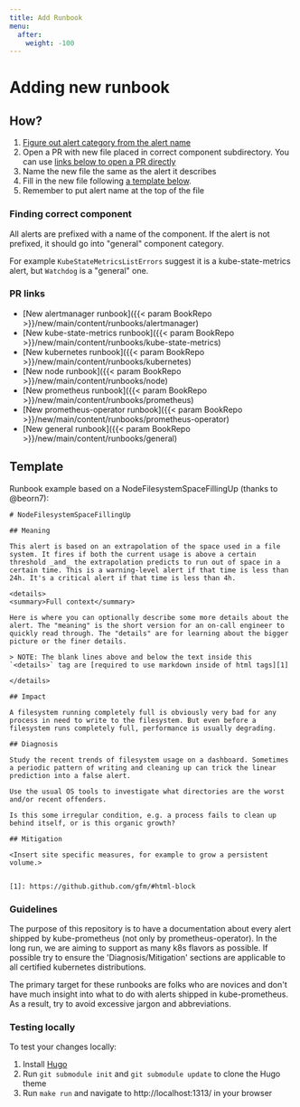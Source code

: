 ```yaml
---
title: Add Runbook
menu:
  after:
    weight: -100
---
```


# Adding new runbook

## How?

1. [Figure out alert category from the alert name](#finding-correct-component)
2. Open a PR with new file placed in correct component subdirectory. You can use
[links below to open a PR directly](#pr-links)
3. Name the new file the same as the alert it describes
4. Fill in the new file following [a template below](#template).
5. Remember to put alert name at the top of the file

### Finding correct component

All alerts are prefixed with a name of the component. If the alert is not prefixed, it should go into "general"
component category.

For example `KubeStateMetricsListErrors` suggest it is a kube-state-metrics alert, but `Watchdog` is a "general" one.

### PR links

- [New alertmanager runbook]({{< param BookRepo >}}/new/main/content/runbooks/alertmanager)
- [New kube-state-metrics runbook]({{< param BookRepo >}}/new/main/content/runbooks/kube-state-metrics)
- [New kubernetes runbook]({{< param BookRepo >}}/new/main/content/runbooks/kubernetes)
- [New node runbook]({{< param BookRepo >}}/new/main/content/runbooks/node)
- [New prometheus runbook]({{< param BookRepo >}}/new/main/content/runbooks/prometheus)
- [New prometheus-operator runbook]({{< param BookRepo >}}/new/main/content/runbooks/prometheus-operator)
- [New general runbook]({{< param BookRepo >}}/new/main/content/runbooks/general)

## Template

Runbook example based on a NodeFilesystemSpaceFillingUp (thanks to @beorn7):

```
# NodeFilesystemSpaceFillingUp

## Meaning

This alert is based on an extrapolation of the space used in a file system. It fires if both the current usage is above a certain threshold _and_ the extrapolation predicts to run out of space in a certain time. This is a warning-level alert if that time is less than 24h. It's a critical alert if that time is less than 4h.

<details>
<summary>Full context</summary>

Here is where you can optionally describe some more details about the alert. The "meaning" is the short version for an on-call engineer to quickly read through. The "details" are for learning about the bigger picture or the finer details.

> NOTE: The blank lines above and below the text inside this `<details>` tag are [required to use markdown inside of html tags][1]

</details>

## Impact

A filesystem running completely full is obviously very bad for any process in need to write to the filesystem. But even before a filesystem runs completely full, performance is usually degrading.

## Diagnosis

Study the recent trends of filesystem usage on a dashboard. Sometimes a periodic pattern of writing and cleaning up can trick the linear prediction into a false alert.

Use the usual OS tools to investigate what directories are the worst and/or recent offenders.

Is this some irregular condition, e.g. a process fails to clean up behind itself, or is this organic growth?

## Mitigation

<Insert site specific measures, for example to grow a persistent volume.>


[1]: https://github.github.com/gfm/#html-block
```

### Guidelines

The purpose of this repository is to have a documentation about every alert shipped by kube-prometheus (not only by prometheus-operator). In the long run, we are aiming to support as many k8s flavors as possible. If possible try to ensure the 'Diagnosis/Mitigation' sections are applicable to all certified kubernetes distributions.

The primary target for these runbooks are folks who are novices and don't have much insight into what to do with alerts shipped in kube-prometheus. As a result, try to avoid excessive jargon and abbreviations.

### Testing locally

To test your changes locally:

1. Install [Hugo](https://gohugo.io/getting-started/installing/)
2. Run `git submodule init` and `git submodule update` to clone the Hugo theme
3. Run `make run` and navigate to http://localhost:1313/ in your browser
